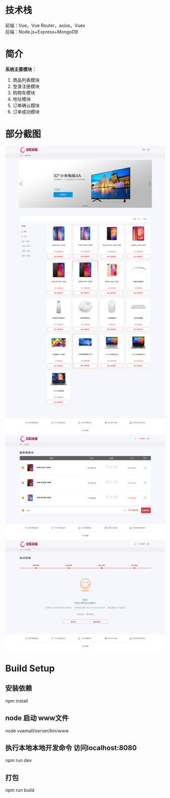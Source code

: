 ﻿# 技术栈
前端：Vue，Vue Router，axios，Vuex  
后端：Node.js+Express+MongoDB

# 简介
**系统主要模块：**
1. 商品列表模块
2. 登录注册模块
3. 购物车模块
4. 地址模块
5. 订单确认模块
6. 订单成功模块

# 部分截图
![首页](https://github.com/Freezing1/vuemall/blob/master/static/img/ScreenShot1.png)
![购物车](https://github.com/Freezing1/vuemall/blob/master/static/img/ScreenShot2.png)
![订单成功](https://github.com/Freezing1/vuemall/blob/master/static/img/ScreenShot3.png)



# Build Setup
## 安装依赖
npm install

## node 启动 www文件
node vuemall/server/bin/www

## 执行本地本地开发命令 访问localhost:8080
npm run dev

## 打包
npm run build
